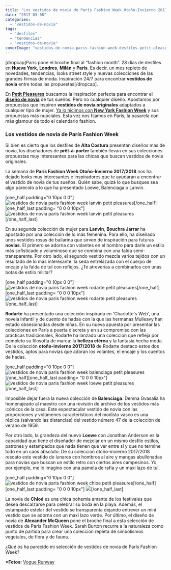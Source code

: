 ```yaml
---
title: "Los vestidos de novia de París Fashion Week Otoño-Invierno 2017/2018"
date: "2017-03-08"
categories: 
  - "vestidos-de-novia"
tags: 
  - "desfiles"
  - "tendencias"
  - "vestidos-de-novia"
coverImage: "vestidos-de-novia-paris-fashion-week-desfiles-petit-pleasures.jpg"
---
```


\[dropcap\]París pone el broche final al “fashion month”. 28 días de desfiles en **Nueva York**, **Londres**, **Milán** y **París**. Es decir, un mes repleto de novedades, tendencias, looks street style y nuevas colecciones de las grandes firmas de moda. Inspiración 24/7 para encontrar **vestidos de novia** entre todas las propuestas\[/dropcap\].

En [**Petit Pleasures**](https://petitpleasures.com) buscamos la inspiración perfecta para encontrar el [**diseño de novia**](https://petitpleasures.com/vestidos/) de tus sueños. Pero no cualquier diseño. Apostamos por propuestas que inspiren **vestidos de novia originales** adaptados a cualquier tipo de mujer. [Ya lo hicimos con **New York Fashion Week**](https://petitpleasures.com/vestidos-de-novia-new-york-fashion-week/) y sus propuestas más nupciales. Esta vez nos fijamos en París, la pasarela con más glamour de todo el calendario fashion.

### Los vestidos de novia de París Fashion Week

Si bien es cierto que los desfiles de **Alta Costura** presentan diseños más de novia, los diseñadores de **prêt-à-porter** también llevan en sus colecciones propuestas muy interesantes para las chicas que buscan vestidos de novia originales.

La semana de **París Fashion Week Otoño-Invierno 2017/2018** nos ha dejado looks muy interesantes e inspiradores que te ayudarán a encontrar el vestido de novia de tus sueños. Quién sabe, quizá lo que busques sea algo parecido a lo que ha presentado Loewe, Balenciaga o Lanvin.

\[one\_half padding="0 10px 0 0"\]![vestidos de novia paris fashion week lanvin petit pleasures](/images/vestidos-de-novia-paris-fashion-week-lanvin-petit-pleasures-1.jpg)\[/one\_half\]\[one\_half\_last padding= "0 0 0 10px"\] ![vestidos de novia paris fashion week lanvin petit pleasures](/images/vestidos-de-novia-paris-fashion-week-lanvin-petit-pleasures-2.jpg)\[/one\_half\_last\]

En su segunda colección de mujer para **Lanvin**, **Bouchra Jarrar** ha apostado por una colección de lo más femenina. Para ello, ha diseñado unos vestidos rosas de bailarina que sirven de inspiración para futuras **novias**. El primero se adorna con volantes en el hombro para darle un estilo más sofisticado y voluminoso que se combina con una falda semi-transparente. Por otro lado, el segundo vestido mezcla varios tejidos con un resultado de lo más interesante: la seda entrelazada con el cuerpo de encaje y la falda de tul con reflejos. ¿Te atreverías a combinarlos con unas botas de estilo militar?

\[one\_half padding="0 10px 0 0"\]![vestidos de novia paris fashion week rodarte petit pleasures](/images/vestidos-de-novia-paris-fashion-week-rodarte-petit-pleasures-1.jpg)\[/one\_half\]\[one\_half\_last padding= "0 0 0 10px"\]![vestidos de novia paris fashion week rodarte petit pleasures](/images/vestidos-de-novia-paris-fashion-week-rodarte-petit-pleasures-2.jpg)\[/one\_half\_last\]

**Rodarte** ha presentado una colección inspirada en 'Charlotte's Web', una novela infantil y de cuento de hadas con la que las hermanas Mulleavy han estado obsesionadas desde niñas. En su nueva apuesta por presentar las colecciones en París a puerta discreta y en su compromiso con las prácticas tradicionales, Rodarte ha lanzado una colección que refleja por completo su filosofía de marca: la **belleza etérea** y la fantasía hecha moda. De la colección **otoño-invierno 2017/2018** de Rodarte destaco estos dos vestidos, aptos para novias que adoran los volantes, el encaje y los cuentos de hadas.

\[one\_half padding="0 10px 0 0"\]![vestidos de novia paris fashion week balenciaga petit pleasures](/images/vestidos-de-novia-paris-fashion-week-balenciaga-petit-pleasures.jpg)\[/one\_half\]\[one\_half\_last padding= "0 0 0 10px"\] ![vestidos de novia paris fashion week loewe petit pleasures](/images/vestidos-de-novia-paris-fashion-week-loewe-petit-pleasures.jpg)\[/one\_half\_last\]

Imposible dejar fuera la nueva colección de **Balenciaga**. Demna Gvasalia ha homenajeado al maestro con una revisión de archivo de los vestidos más icónicos de la casa. Este espectacular vestido de novia con las proporciones y volúmenes característicos del modisto vasco es una réplica (salvando las distancias) del vestido número 47 de la colección de verano de 1959.

Por otro lado, la grandeza del nuevo **Loewe** con Jonathan Anderson es la capacidad que tiene el diseñador de mezclar en un mismo desfile estilos, patrones y estampados que nada tienen que ver entre sí y que no termine todo en un caos absoluto. De su colección otoño-invierno 2017/2018 rescato este vestido de lunares con hombros al aire y mangas abullonadas para novias que buscan un estilo retro con ciertos aires campesinos. Yo, por ejemplo, me lo imagino con una pamela de rafia y un maxi lazo de tul.

\[one\_half padding="0 10px 0 0"\]![vestidos de novia paris fashion week chloe petit pleasures](/images/vestidos-de-novia-paris-fashion-week-chloe-petit-pleasures.jpg)\[/one\_half\]\[one\_half\_last padding= "0 0 0 10px"\] ![](/images/vestidos-de-novia-paris-fashion-week-mcqueen-petit-pleasures.jpg)\[/one\_half\_last\]

La novia de **Chloé** es una chica bohemia amante de los festivales que desea descalzarse para celebrar su boda en la playa. Además, el estampado estelar del vestido se transparenta dejando entrever un mini vestido que se adorna con un maxi lazo verde. Por último, el diseño de novia de **Alexander McQueen** pone el broche final a esta selección de vestidos de París Fashion Week. Sarah Burton recurre a la naturaleza como punto de partida para crear una colección repleta de simbolismos vegetales, de flora y de fauna.

¿Qué os ha parecido mi selección de vestidos de novia de París Fashion Week?

**\*Fotos:** [Vogue Runway](http://www.vogue.com/fashion-shows)
